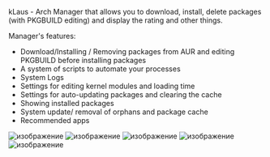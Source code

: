 kLaus - Arch Manager that allows you to download, install, delete packages (with PKGBUILD editing) and display the rating and other things.

Manager's features:
- Download/Installing / Removing packages from AUR and editing PKGBUILD before installing packages
- A system of scripts to automate your processes
- System Logs
- Settings for editing kernel modules and loading time
- Settings for auto-updating packages and clearing the cache
- Showing installed packages
- System update/ removal of orphans and package cache
- Recommended apps

![изображение](https://github.com/dmaliog/kLausqt/assets/115931219/0ab652eb-d5fc-4601-ba93-ca7a4c49befc)
![изображение](https://github.com/dmaliog/kLausqt/assets/115931219/50823081-57a9-49f3-8ba3-f7aef50c400b)
![изображение](https://github.com/dmaliog/kLausqt/assets/115931219/e0cb6016-7bd5-41dc-a194-84b4adf91538)
![изображение](https://github.com/dmaliog/kLausqt/assets/115931219/88790534-d38c-40bf-b110-7898cde853ef)
![изображение](https://github.com/dmaliog/kLausqt/assets/115931219/ace90be6-73c6-4556-96ab-60ef3afca61f)
